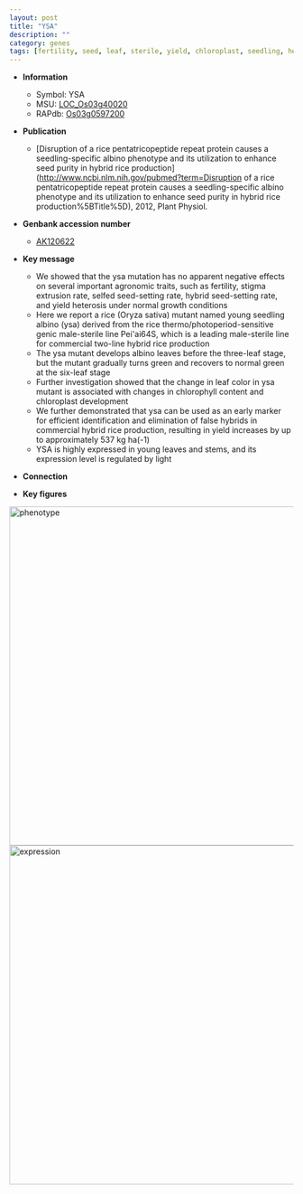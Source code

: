 ```yaml
---
layout: post
title: "YSA"
description: ""
category: genes
tags: [fertility, seed, leaf, sterile, yield, chloroplast, seedling, heterosis, growth, stem]
---
```


* **Information**  
    + Symbol: YSA  
    + MSU: [LOC_Os03g40020](http://rice.plantbiology.msu.edu/cgi-bin/ORF_infopage.cgi?orf=LOC_Os03g40020)  
    + RAPdb: [Os03g0597200](http://rapdb.dna.affrc.go.jp/viewer/gbrowse_details/irgsp1?name=Os03g0597200)  

* **Publication**  
    + [Disruption of a rice pentatricopeptide repeat protein causes a seedling-specific albino phenotype and its utilization to enhance seed purity in hybrid rice production](http://www.ncbi.nlm.nih.gov/pubmed?term=Disruption of a rice pentatricopeptide repeat protein causes a seedling-specific albino phenotype and its utilization to enhance seed purity in hybrid rice production%5BTitle%5D), 2012, Plant Physiol.

* **Genbank accession number**  
    + [AK120622](http://www.ncbi.nlm.nih.gov/nuccore/AK120622)

* **Key message**  
    + We showed that the ysa mutation has no apparent negative effects on several important agronomic traits, such as fertility, stigma extrusion rate, selfed seed-setting rate, hybrid seed-setting rate, and yield heterosis under normal growth conditions
    + Here we report a rice (Oryza sativa) mutant named young seedling albino (ysa) derived from the rice thermo/photoperiod-sensitive genic male-sterile line Pei'ai64S, which is a leading male-sterile line for commercial two-line hybrid rice production
    + The ysa mutant develops albino leaves before the three-leaf stage, but the mutant gradually turns green and recovers to normal green at the six-leaf stage
    + Further investigation showed that the change in leaf color in ysa mutant is associated with changes in chlorophyll content and chloroplast development
    + We further demonstrated that ysa can be used as an early marker for efficient identification and elimination of false hybrids in commercial hybrid rice production, resulting in yield increases by up to approximately 537 kg ha(-1)
    + YSA is highly expressed in young leaves and stems, and its expression level is regulated by light

* **Connection**  

* **Key figures**  
<img src="http://funRiceGenes.github.io/images/YSA.pheno.png" alt="phenotype"  style="width: 600px;"/>

<img src="http://funRiceGenes.github.io/images/YSA.exp.png" alt="expression"  style="width: 600px;"/>


